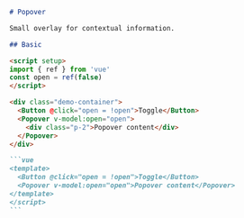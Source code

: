 ````markdown
# Popover

Small overlay for contextual information.

## Basic

<script setup>
import { ref } from 'vue'
const open = ref(false)
</script>

<div class="demo-container">
  <Button @click="open = !open">Toggle</Button>
  <Popover v-model:open="open">
    <div class="p-2">Popover content</div>
  </Popover>
</div>

```vue
<template>
  <Button @click="open = !open">Toggle</Button>
  <Popover v-model:open="open">Popover content</Popover>
</template>
</script>
```
````
